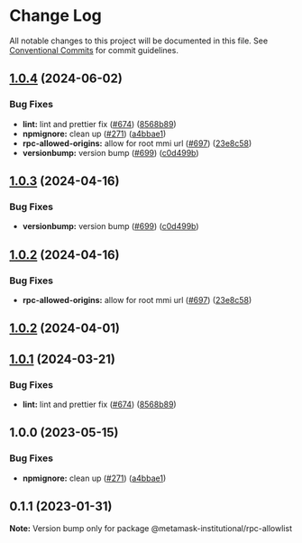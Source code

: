 # Change Log

All notable changes to this project will be documented in this file.
See [Conventional Commits](https://conventionalcommits.org) for commit guidelines.

## [1.0.4](https://github.com/rocketxujia/metamask-institutional/compare/rpc-allowlist-v1.0.3...rpc-allowlist-v1.0.4) (2024-06-02)


### Bug Fixes

* **lint:** lint and prettier fix ([#674](https://github.com/rocketxujia/metamask-institutional/issues/674)) ([8568b89](https://github.com/rocketxujia/metamask-institutional/commit/8568b89408f8b12e3a9cedd4f4fb4bb47a930106))
* **npmignore:** clean up ([#271](https://github.com/rocketxujia/metamask-institutional/issues/271)) ([a4bbae1](https://github.com/rocketxujia/metamask-institutional/commit/a4bbae1887ef3cead82b58bd2ec14fbfcd40f662))
* **rpc-allowed-origins:** allow for root mmi url ([#697](https://github.com/rocketxujia/metamask-institutional/issues/697)) ([23e8c58](https://github.com/rocketxujia/metamask-institutional/commit/23e8c58fdfc108d65a47187b7de5143dd64b6fe7))
* **versionbump:** version bump ([#699](https://github.com/rocketxujia/metamask-institutional/issues/699)) ([c0d499b](https://github.com/rocketxujia/metamask-institutional/commit/c0d499b3f7e3930908482935819437d543428908))

## [1.0.3](https://github.com/consensys-vertical-apps/metamask-institutional/compare/rpc-allowlist-v1.0.2...rpc-allowlist-v1.0.3) (2024-04-16)


### Bug Fixes

* **versionbump:** version bump ([#699](https://github.com/consensys-vertical-apps/metamask-institutional/issues/699)) ([c0d499b](https://github.com/consensys-vertical-apps/metamask-institutional/commit/c0d499b3f7e3930908482935819437d543428908))

## [1.0.2](https://github.com/consensys-vertical-apps/metamask-institutional/compare/rpc-allowlist-v1.0.1...rpc-allowlist-v1.0.2) (2024-04-16)


### Bug Fixes

* **rpc-allowed-origins:** allow for root mmi url ([#697](https://github.com/consensys-vertical-apps/metamask-institutional/issues/697)) ([23e8c58](https://github.com/consensys-vertical-apps/metamask-institutional/commit/23e8c58fdfc108d65a47187b7de5143dd64b6fe7))

## [1.0.2](https://github.com/consensys-vertical-apps/metamask-institutional/compare/rpc-allowlist-v1.0.1...rpc-allowlist-v1.0.2) (2024-04-01)
## [1.0.1](https://github.com/consensys-vertical-apps/metamask-institutional/compare/rpc-allowlist-v1.0.0...rpc-allowlist-v1.0.1) (2024-03-21)


### Bug Fixes

* **lint:** lint and prettier fix ([#674](https://github.com/consensys-vertical-apps/metamask-institutional/issues/674)) ([8568b89](https://github.com/consensys-vertical-apps/metamask-institutional/commit/8568b89408f8b12e3a9cedd4f4fb4bb47a930106))

## 1.0.0 (2023-05-15)


### Bug Fixes

* **npmignore:** clean up ([#271](https://github.com/consensys-vertical-apps/metamask-institutional/issues/271)) ([a4bbae1](https://github.com/consensys-vertical-apps/metamask-institutional/commit/a4bbae1887ef3cead82b58bd2ec14fbfcd40f662))

## 0.1.1 (2023-01-31)

**Note:** Version bump only for package @metamask-institutional/rpc-allowlist
